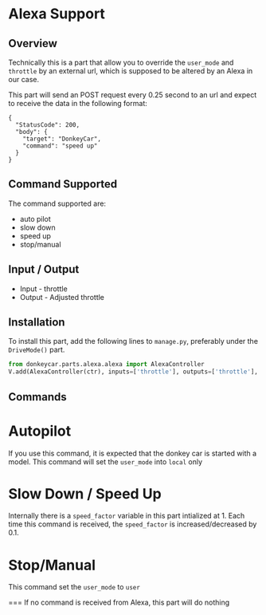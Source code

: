 # Alexa Support
## Overview
Technically this is a part that allow you to override the `user_mode` and `throttle` by an external url, which is supposed to be altered by an Alexa in our case.

This part will send an POST request every 0.25 second to an url and expect to receive the data in the following format:

```
{
  "StatusCode": 200,
  "body": {
    "target": "DonkeyCar",
    "command": "speed up"
  }
}
```

## Command Supported
The command supported are:
- auto pilot
- slow down
- speed up
- stop/manual

## Input / Output
- Input - throttle
- Output - Adjusted throttle


## Installation
To install this part, add the following lines to `manage.py`, preferably under the `DriveMode()` part.

```python
from donkeycar.parts.alexa.alexa import AlexaController
V.add(AlexaController(ctr), inputs=['throttle'], outputs=['throttle'], threaded=True)
```

## Commands

Autopilot
===
If you use this command, it is expected that the donkey car is started with a model. This command will set the `user_mode` into `local` only

Slow Down / Speed Up
===
Internally there is a `speed_factor` variable in this part intialized at 1. Each time this command is received, the `speed_factor` is increased/decreased by 0.1.


Stop/Manual
===
This command set the `user_mode` to `user`

<Empty Command>
===
If no command is received from Alexa, this part will do nothing

